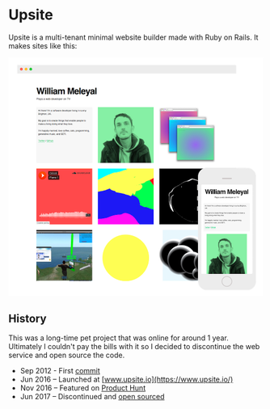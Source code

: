 # Upsite

Upsite is a multi-tenant minimal website builder made with Ruby on Rails. It makes sites like this:

<img src="app/assets/images/signup/meleyal-site.png" />

## History

This was a long-time pet project that was online for around 1 year. Ultimately I couldn't pay the bills with it so I decided to discontinue the web service and open source the code.

* Sep 2012 - First [commit](2d663f7)
* Jun 2016 – Launched at [www.upsite.io](https://www.upsite.io/)
* Nov 2016 – Featured on [Product Hunt](https://www.producthunt.com/posts/upsite-markdown)
* Jun 2017 – Discontinued and [open sourced](https://github.com/meleyal/upsite/)
